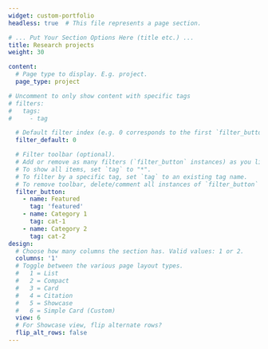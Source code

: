 ```yaml
---
widget: custom-portfolio
headless: true  # This file represents a page section.

# ... Put Your Section Options Here (title etc.) ...
title: Research projects
weight: 30

content:
  # Page type to display. E.g. project.
  page_type: project

# Uncomment to only show content with specific tags
# filters:
#   tags:
#     - tag

  # Default filter index (e.g. 0 corresponds to the first `filter_button` instance below)
  filter_default: 0

  # Filter toolbar (optional).
  # Add or remove as many filters (`filter_button` instances) as you like.
  # To show all items, set `tag` to "*".
  # To filter by a specific tag, set `tag` to an existing tag name.
  # To remove toolbar, delete/comment all instances of `filter_button` below.
  filter_button:
    - name: Featured
      tag: 'featured'
    - name: Category 1
      tag: cat-1
    - name: Category 2
      tag: cat-2
design:
  # Choose how many columns the section has. Valid values: 1 or 2.
  columns: '1'
  # Toggle between the various page layout types.
  #   1 = List
  #   2 = Compact  
  #   3 = Card
  #   4 = Citation
  #   5 = Showcase
  #   6 = Simple Card (Custom)
  view: 6
  # For Showcase view, flip alternate rows?
  flip_alt_rows: false
---
```

